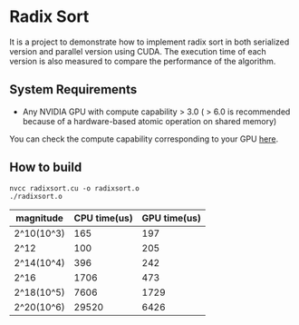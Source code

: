 # Radix Sort
It is a project to demonstrate how to implement radix sort in both serialized version and parallel version using CUDA. The execution time of each version is also measured to compare the performance of the algorithm.

## System Requirements
- Any NVIDIA GPU with compute capability > 3.0 ( > 6.0 is recommended because of a hardware-based atomic operation on shared memory)

You can check the compute capability corresponding to your GPU [here](https://developer.nvidia.com/cuda-gpus).

## How to build
```
nvcc radixsort.cu -o radixsort.o
./radixsort.o
```
|magnitude|CPU time(us)|GPU time(us)|
|---------|--------|--------|
|2^10(10^3)|165|197|
|2^12|100|205|
|2^14(10^4)|396|242|
|2^16|1706|473|
|2^18(10^5)|7606|1729|
|2^20(10^6)|29520|6426|